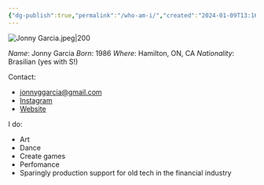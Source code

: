 ```yaml
---
{"dg-publish":true,"permalink":"/who-am-i/","created":"2024-01-09T13:16:04.000-05:00","updated":"2024-01-09T13:16:04.000-05:00"}
---
```



![Jonny Garcia.jpeg|200](/img/user/MEDIA/Jonny%20Garcia.jpeg)

*Name*: Jonny Garcia
*Born*: 1986
*Where*: Hamilton, ON, CA
*Nationality*: Brasilian (yes with S!)

Contact:
- jonnyggarcia@gmail.com
- [Instagram](https://www.instagram.com/art.by.jonny/)
- [Website](https://www.garciacollage.com/)

I do:
- Art
- Dance
- Create games
- Perfomance
- Sparingly production support for old tech in the financial industry

<script type="text/javascript" src="https://cdnjs.buymeacoffee.com/1.0.0/button.prod.min.js" data-name="bmc-button" data-slug="jonnygarcia" data-color="#FFDD00" data-emoji="" data-font="Cookie" data-text="Buy me a coffee" data-outline-color="#000000" data-font-color="#000000" data-coffee-color="#ffffff" ></script>


